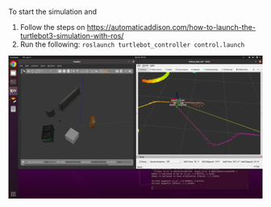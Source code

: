 To start the simulation and 
1. Follow the steps on https://automaticaddison.com/how-to-launch-the-turtlebot3-simulation-with-ros/
2. Run the following: `roslaunch turtlebot_controller control.launch`


![ss](ss.png)